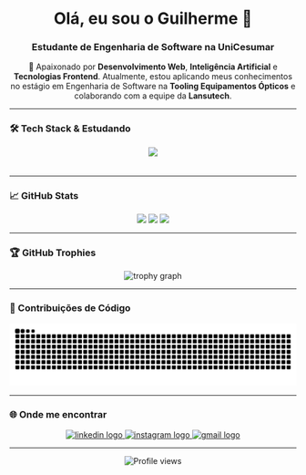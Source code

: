 <h1 align="center">Olá, eu sou o Guilherme 👋</h1>
<h3 align="center">Estudante de Engenharia de Software na UniCesumar</h3>

<p align="center">
  🚀 Apaixonado por <b>Desenvolvimento Web</b>, <b>Inteligência Artificial</b> e <b>Tecnologias Frontend</b>. Atualmente, estou aplicando meus conhecimentos no estágio em Engenharia de Software na <b>Tooling Equipamentos Ópticos</b> e colaborando com a equipe da <b>Lansutech</b>.
</p>

---

### 🛠️ Tech Stack & Estudando

<div align="center">
  <img src="https://skillicons.dev/icons?i=html,css,js,ts,react,c,cpp,tailwind,java,mysql,postgres" />
</div>

<br>

---

### 📈 GitHub Stats

<div align="center">
  <img height="180em" src="https://github-readme-stats.vercel.app/api?username=guihojak&hide_title=true&hide_rank=false&show_icons=true&include_all_commits=true&count_private=true&theme=tokyonight&hide_border=true" />
  <img height="180em" src="https://github-readme-stats.vercel.app/api/top-langs/?username=guihojak&layout=compact&langs_count=6&theme=tokyonight&hide_border=true" />
  <img height="180em" src="https://github-readme-streak-stats.herokuapp.com/?user=guihojak&theme=tokyonight&mode=weekly&hide_border=true" />
</div>

---

### 🏆 GitHub Trophies

<div align="center">
  <img src="https://github-profile-trophy.vercel.app/?username=guihojak&theme=dracula&column=-1&row=1&margin-w=8&margin-h=8&no-bg=false&no-frame=false" height="150" alt="trophy graph" />
</div>

---

### 🐍 Contribuições de Código

<div align="center">
  <img src="https://raw.githubusercontent.com/guihojak/guihojak/output/github-contribution-grid-snake.svg" alt="Snake game on contributions" />
</div>

---

### 🌐 Onde me encontrar

<div align="center">
  <a href="https://www.linkedin.com/in/guilherme-xavier-hojak-694b79300/" target="_blank">
    <img src="https://img.shields.io/static/v1?message=LinkedIn&logo=linkedin&label=&color=0077B5&logoColor=white&labelColor=&style=for-the-badge" height="25" alt="linkedin logo" />
  </a>
  <a href="https://www.instagram.com/guihojak/" target="_blank">
    <img src="https://img.shields.io/static/v1?message=Instagram&logo=instagram&label=&color=E4405F&logoColor=white&labelColor=&style=for-the-badge" height="25" alt="instagram logo" />
  </a>
  <a href="mailto:guihojak@gmail.com">
    <img src="https://img.shields.io/static/v1?message=Gmail&logo=gmail&label=&color=D14836&logoColor=white&labelColor=&style=for-the-badge" height="25" alt="gmail logo" />
  </a>
</div>

---

<p align="center">
  <img src="https://komarev.com/ghpvc/?username=guihojak&color=blueviolet" alt="Profile views">
</p>

